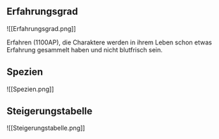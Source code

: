 ## Erfahrungsgrad

![[Erfahrungsgrad.png]]

Erfahren (1100AP), die Charaktere werden in ihrem Leben schon etwas Erfahrung gesammelt haben und nicht blutfrisch sein.

## Spezien

![[Spezien.png]]

## Steigerungstabelle 

![[Steigerungstabelle.png]]